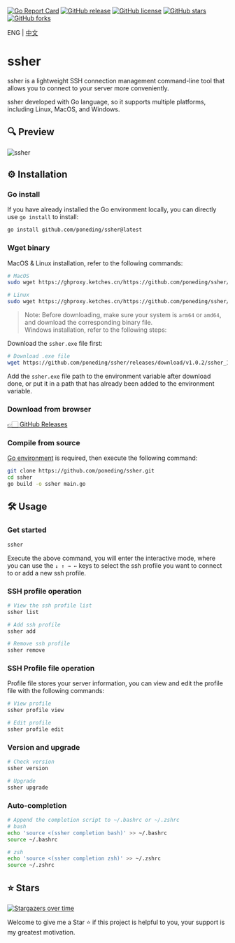 [![Go Report Card](https://goreportcard.com/badge/github.com/poneding/ssher)](https://goreportcard.com/report/github.com/poneding/ssher)
[![GitHub release](https://img.shields.io/github/v/release/poneding/ssher)](https://img.shields.io/github/v/release/poneding/ssher)
[![GitHub license](https://img.shields.io/github/license/poneding/ssher)](https://img.shields.io/github/license/poneding/ssher)
[![GitHub stars](https://img.shields.io/github/stars/poneding/ssher)](https://img.shields.io/github/stars/poneding/ssher)
[![GitHub forks](https://img.shields.io/github/forks/poneding/ssher)](https://img.shields.io/github/forks/poneding/ssher)

ENG | [中文](README.md)

# ssher

ssher is a lightweight SSH connection management command-line tool that allows you to connect to your server more conveniently.

ssher developed with Go language, so it supports multiple platforms, including Linux, MacOS, and Windows.

## 🔍 Preview

![ssher](https://github.com/poneding/images/blob/master/2024/04/202404260925762.gif?raw=true)

## ⚙️ Installation

### Go install

If you have already installed the Go environment locally, you can directly use `go install` to install:

```bash
go install github.com/poneding/ssher@latest
```

### Wget binary

MacOS & Linux installation, refer to the following commands:

```bash
# MacOS
sudo wget https://ghproxy.ketches.cn/https://github.com/poneding/ssher/releases/download/v1.0.2/ssher_1.0.2_darwin_arm64 -O /user/local/bin/ssher && sudo chmod +x /user/local/bin/ssher

# Linux
sudo wget https://ghproxy.ketches.cn/https://github.com/poneding/ssher/releases/download/v1.0.2/ssher_1.0.2_linux_amd64 -O /user/local/bin/ssher && sudo chmod +x /user/local/bin/ssher
```

> Note: Before downloading, make sure your system is `arm64` or `amd64`, and download the corresponding binary file.
\
Windows installation, refer to the following steps:

Download the `ssher.exe` file first:

```bash
# Download .exe file
wget https://github.com/poneding/ssher/releases/download/v1.0.2/ssher_1.0.2_windows_amd64.exe
```

Add the `ssher.exe` file path to the environment variable after download done, or put it in a path that has already been added to the environment variable.

### Download from browser

[👉🏻 GitHub Releases](https://github.com/poneding/ssher/releases)

### Compile from source

[Go environment](https://go.dev/doc/install) is required, then execute the following command:

```bash
git clone https://github.com/poneding/ssher.git
cd ssher
go build -o ssher main.go
```

## 🛠️ Usage

### Get started

```bash
ssher
```

Execute the above command, you will enter the interactive mode, where you can use the `↓ ↑ → ←` keys to select the ssh profile you want to connect to or add a new ssh profile.

### SSH profile operation

```bash
# View the ssh profile list
ssher list

# Add ssh profile
ssher add

# Remove ssh profile
ssher remove
```

### SSH Profile file operation

Profile file stores your server information, you can view and edit the profile file with the following commands:

```bash
# View profile
ssher profile view

# Edit profile
ssher profile edit
```

### Version and upgrade

```bash
# Check version
ssher version

# Upgrade
ssher upgrade
```

### Auto-completion

```bash
# Append the completion script to ~/.bashrc or ~/.zshrc
# bash
echo 'source <(ssher completion bash)' >> ~/.bashrc
source ~/.bashrc

# zsh
echo 'source <(ssher completion zsh)' >> ~/.zshrc
source ~/.zshrc
```

## ⭐️ Stars

[![Stargazers over time](https://starchart.cc/poneding/ssher.svg?variant=adaptive)](https://starchart.cc/poneding/ssher)

Welcome to give me a Star ⭐️ if this project is helpful to you, your support is my greatest motivation.
